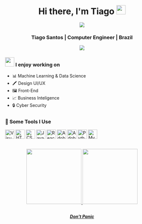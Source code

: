 <div align="center">
   <h1>Hi there, I'm Tiago <img src="https://emojis.slackmojis.com/emojis/images/1531849430/4246/blob-sunglasses.gif?1531849430" width="30px"> </h1>
   <img src="https://pronoun.cyou/x/y?subject=He&object=Him&height=20"> 
</div>


<div align="center">
  <h3>Tiago Santos | Computer Engineer | Brazil</h3>
  <a href="https://www.linkedin.com/in/tiago-santos-147412123" target="_blank"><img src="https://img.shields.io/badge/-LinkedIn-%230077B5?style=for-the-badge&logo=linkedin&logoColor=white" target="_blank"></a> 
</div>

<h3><img src="https://media.giphy.com/media/WUlplcMpOCEmTGBtBW/giphy.gif" width="30"> I enjoy working on</h3>
<ul>
  <li>📊 Machine Learning & Data Science</li>
  <li>🖍️ Design UI/UX</li>
  <li>🖼️ Front-End</li>
  <li>📈 Business Inteligence</li>
  <li>🔒 Cyber Security</li>
</ul>

##
  
  <h3>🚀 Some Tools I Use</h3>
<p align="left">
<a href="https://code.visualstudio.com/" title="Visual Studio Code"><img src="https://github.com/get-icon/geticon/raw/master/icons/visual-studio-code.svg" alt="Visual Studio Code" width="30px" height="30px"></a>
<a href="https://www.w3.org/TR/html5/" title="HTML5"><img src="https://github.com/get-icon/geticon/raw/master/icons/html-5.svg" alt="HTML5" width="30px" height="30px"></a>
<a href="https://www.w3.org/TR/CSS/" title="CSS3"><img src="https://github.com/get-icon/geticon/raw/master/icons/css-3.svg" alt="CSS3" width="30px" height="30px"></a>
<a href="https://developer.mozilla.org/en-US/docs/Web/JavaScript" title="JavaScript"><img src="https://github.com/get-icon/geticon/raw/master/icons/javascript.svg" alt="JavaScript" width="30px" height="30px"></a>
<a href="https://reactnative.dev/" title="React Native"><img src="https://github.com/get-icon/geticon/raw/master/icons/react.svg" alt="React Native" width="30px" height="30px"></a>
<a href="https://www.adobe.com/products/illustrator.html" title="Adobe Illustrator"><img src="https://github.com/get-icon/geticon/raw/master/icons/adobe-illustrator.svg" alt="Adobe Illustrator" width="30px" height="30px"></a>
<a href="https://www.adobe.com/products/photoshop.html" title="Adobe Photoshop"><img src="https://github.com/get-icon/geticon/raw/master/icons/adobe-photoshop.svg" alt="Adobe Photoshop" width="30px" height="30px"></a>
<a href="https://www.python.org/" title="Python"><img src="https://github.com/get-icon/geticon/raw/master/icons/python.svg" alt="Python" width="30px" height="30px"></a>
<a href="https://dev.mysql.com/" title="MySQL"><img src="https://github.com/get-icon/geticon/raw/master/icons/mysql.svg" alt="MySQL" width="30px" height="30px"></a>
</p>

##
  
<div align="center">
  <a href="https://github.com/TiagoSF">
  <img height="180em" src="https://github-readme-stats.vercel.app/api?username=TiagoSF&show_icons=true&theme=tokyonight&include_all_commits=true&count_private=true"/>
  <img height="180em" src="https://github-readme-stats.vercel.app/api/top-langs/?username=TiagoSF&layout=compact&langs_count=7&theme=tokyonight"/>
</div>
   
   ##
   
  <div align="center">
   <h5>Don't Panic</h5>
</div>
